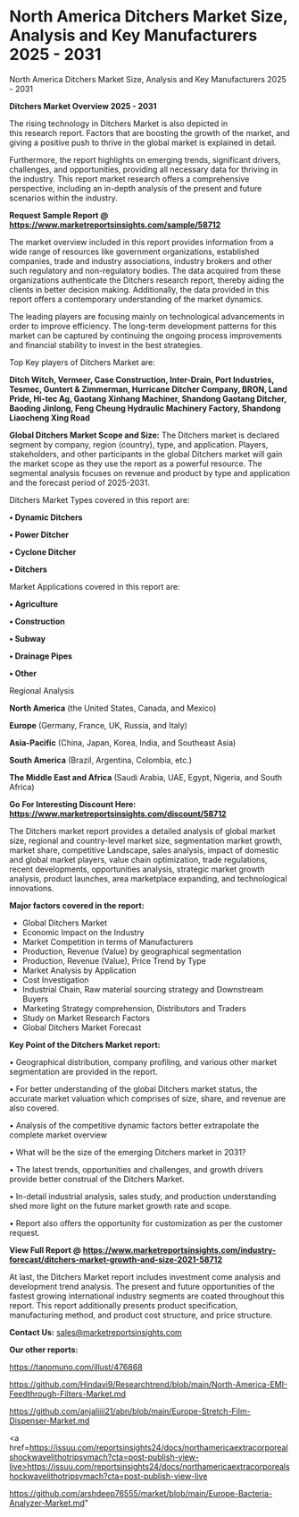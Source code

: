 # North America Ditchers Market Size, Analysis and Key Manufacturers 2025 - 2031
North America Ditchers Market Size, Analysis and Key Manufacturers 2025 - 2031

<Strong> Ditchers Market Overview 2025 - 2031</strong>

The rising technology in Ditchers Market is also depicted in this research report. Factors that are boosting the growth of the market, and giving a positive push to thrive in the global market is explained in detail.

Furthermore, the report highlights on emerging trends, significant drivers, challenges, and opportunities, providing all necessary data for thriving in the industry. This report market research offers a comprehensive perspective, including an in-depth analysis of the present and future scenarios within the industry.

<strong>Request Sample Report @ <a href=https://www.marketreportsinsights.com/sample/58712>https://www.marketreportsinsights.com/sample/58712</a></strong>

The market overview included in this report provides information from a wide range of resources like government organizations, established companies, trade and industry associations, industry brokers and other such regulatory and non-regulatory bodies. The data acquired from these organizations authenticate the Ditchers research report, thereby aiding the clients in better decision making. Additionally, the data provided in this report offers a contemporary understanding of the market dynamics.

The leading players are focusing mainly on technological advancements in order to improve efficiency. The long-term development patterns for this market can be captured by continuing the ongoing process improvements and financial stability to invest in the best strategies.

Top Key players of Ditchers Market are:

<strong>Ditch Witch, Vermeer, Case Construction, Inter-Drain, Port Industries, Tesmec, Guntert & Zimmerman, Hurricane Ditcher Company, BRON, Land Pride, Hi-tec Ag, Gaotang Xinhang Machiner, Shandong Gaotang Ditcher, Baoding Jinlong, Feng Cheung Hydraulic Machinery Factory, Shandong Liaocheng Xing Road</strong>

<strong><b>Global Ditchers Market Scope and Size:</b></strong>
The Ditchers market is declared segment by company, region (country), type, and application. Players, stakeholders, and other participants in the global Ditchers market will gain the market scope as they use the report as a powerful resource. The segmental analysis focuses on revenue and product by type and application and the forecast period of 2025-2031.

Ditchers Market Types covered in this report are:

<strong>• Dynamic Ditchers

• Power Ditcher

• Cyclone Ditcher

• Ditchers</strong>

Market Applications covered in this report are:

<strong>• Agriculture

• Construction

• Subway

• Drainage Pipes

• Other</strong> 

Regional Analysis

<strong>North America</strong> (the United States, Canada, and Mexico)

<strong>Europe</strong> (Germany, France, UK, Russia, and Italy)

<strong>Asia-Pacific</strong> (China, Japan, Korea, India, and Southeast Asia)

<strong>South America</strong> (Brazil, Argentina, Colombia, etc.)

<strong>The Middle East and Africa</strong> (Saudi Arabia, UAE, Egypt, Nigeria, and South Africa)

<strong>Go For Interesting Discount Here: <a href=https://www.marketreportsinsights.com/discount/58712>https://www.marketreportsinsights.com/discount/58712</a></strong>

The Ditchers market report provides a detailed analysis of global market size, regional and country-level market size, segmentation market growth, market share, competitive Landscape, sales analysis, impact of domestic and global market players, value chain optimization, trade regulations, recent developments, opportunities analysis, strategic market growth analysis, product launches, area marketplace expanding, and technological innovations.

<strong><b>Major factors covered in the report:</b></strong>
<ul>
  <li>Global Ditchers Market </li>
  <li>Economic Impact on the Industry</li>
  <li>Market Competition in terms of Manufacturers</li>
  <li>Production, Revenue (Value) by geographical segmentation</li>
  <li>Production, Revenue (Value), Price Trend by Type</li>
  <li>Market Analysis by Application</li>
  <li>Cost Investigation</li>
  <li>Industrial Chain, Raw material sourcing strategy and Downstream Buyers</li>
  <li>Marketing Strategy comprehension, Distributors and Traders</li>
  <li>Study on Market Research Factors</li>
  <li>Global Ditchers Market Forecast</li>
</ul>

<strong><b>Key Point of the Ditchers Market report:</b></strong>

• Geographical distribution, company profiling, and various other market segmentation are provided in the report.

• For better understanding of the global Ditchers market status, the accurate market valuation which comprises of size, share, and revenue are also covered.

• Analysis of the competitive dynamic factors better extrapolate the complete market overview

• What will be the size of the emerging Ditchers market in 2031?

• The latest trends, opportunities and challenges, and growth drivers provide better construal of the Ditchers Market.

• In-detail industrial analysis, sales study, and production understanding shed more light on the future market growth rate and scope.

• Report also offers the opportunity for customization as per the customer request.

<strong><b>View Full Report @ <a href=https://www.marketreportsinsights.com/industry-forecast/ditchers-market-growth-and-size-2021-58712>https://www.marketreportsinsights.com/industry-forecast/ditchers-market-growth-and-size-2021-58712</a></b></strong>


At last, the Ditchers Market report includes investment come analysis and development trend analysis. The present and future opportunities of the fastest growing international industry segments are coated throughout this report. This report additionally presents product specification, manufacturing method, and product cost structure, and price structure.

<strong>Contact Us:</strong>
sales@marketreportsinsights.com

<strong>Our other reports:</strong>

<a href=https://tanomuno.com/illust/476868>https://tanomuno.com/illust/476868</a>

<a href=https://github.com/Hindavi9/Researchtrend/blob/main/North-America-EMI-Feedthrough-Filters-Market.md>https://github.com/Hindavi9/Researchtrend/blob/main/North-America-EMI-Feedthrough-Filters-Market.md</a>

<a href=https://github.com/anjaliiii21/abn/blob/main/Europe-Stretch-Film-Dispenser-Market.md>https://github.com/anjaliiii21/abn/blob/main/Europe-Stretch-Film-Dispenser-Market.md</a>

<a href=https://issuu.com/reportsinsights24/docs/northamericaextracorporealshockwavelithotripsymach?cta=post-publish-view-live>https://issuu.com/reportsinsights24/docs/northamericaextracorporealshockwavelithotripsymach?cta=post-publish-view-live</a>

<a href=https://github.com/arshdeep76555/market/blob/main/Europe-Bacteria-Analyzer-Market.md>https://github.com/arshdeep76555/market/blob/main/Europe-Bacteria-Analyzer-Market.md</a>"
